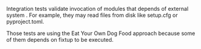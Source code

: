 Integration tests validate invocation of modules that depends of external system .
For example, they may read files from disk like setup.cfg or pyproject.toml.

Those tests are using the Eat Your Own Dog Food approach because some of them depends on fixtup to be executed.
